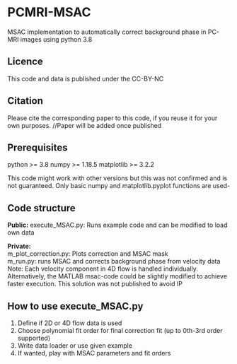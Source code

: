 # PCMRI-MSAC
MSAC implementation to automatically correct background phase in PC-MRI images using python 3.8

## Licence
This code and data is published under the CC-BY-NC

## Citation
Please cite the corresponding paper to this code, if you reuse it for your own purposes.
//Paper will be added once published

## Prerequisites
python >= 3.8
numpy >= 1.18.5
matplotlib >= 3.2.2

This code might work with other versions but this was not confirmed and is not guaranteed.
Only basic numpy and matplotlib.pyplot functions are used-

## Code structure
**Public:**
execute_MSAC.py:       Runs example code and can be modified to load own data  

**Private:**  
m_plot_correction.py:  Plots correction and MSAC mask   
m_run.py:              runs MSAC and corrects background phase from velocity data       
                      Note: Each velocity component in 4D flow is handled individually.
                            Alternatively, the MATLAB msac-code could be slightly modified to achieve faster execution.
                            This solution was not published to avoid IP

## How to use execute_MSAC.py
1. Define if 2D or 4D flow data is used
2. Choose polynomial fit order for final correction fit (up to 0th-3rd order supported)
3. Write data loader or use given example
4. If wanted, play with MSAC parameters and fit orders
